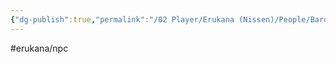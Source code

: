 ```yaml
---
{"dg-publish":true,"permalink":"/02 Player/Erukana (Nissen)/People/Baronesse Avalande/","tags":["erukana/npc"]}
---
```



#erukana/npc 